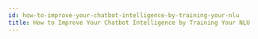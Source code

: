 ```yaml
---
id: how-to-improve-your-chatbot-intelligence-by-training-your-nlu
title: How to Improve Your Chatbot Intelligence by Training Your NLU
---
```

